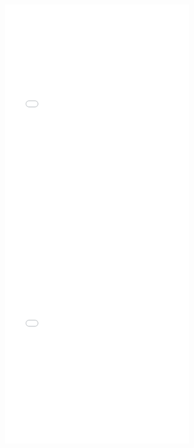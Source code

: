 <iframe id="igraph" scrolling="no" style="border:none;" seamless="seamless" src="gantt/WWV090_Tristan_01_Vorspiel-Prelude_Ricordi1888Floridia.html" height="600" width="100%"></iframe>
<iframe id="igraph" scrolling="no" style="border:none;" seamless="seamless" src="gantt/WWV096-Meistersinger_01_Vorspiel-Prelude_SchottKleinmichel.html" height="600" width="100%"></iframe>
